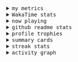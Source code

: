 <details>
  <summary>
    <samp>my metrics</samp>
  </summary>
  <br>

  ![🐳](https://github.com/kkhys/kkhys/blob/main/github-metrics.svg)
</details>

<details>
  <summary>
    <samp>WakaTime stats</samp>
  </summary>
  <br>

<!--START_SECTION:waka-->
![Code Time](http://img.shields.io/badge/Code%20Time-7%2C529%20hrs%2035%20mins-blue)

**🐱 My GitHub Data** 

> 📦 6.0 MB Used in GitHub's Storage 
 > 
> 🏆 2,630 Contributions in the Year 2025
 > 
> 💼 Opted to Hire
 > 
> 📜 19 Public Repositories 
 > 
> 🔑 26 Private Repositories 
 > 
**I'm an Early 🐤** 

```text
🌞 Morning                9136 commits        ███████░░░░░░░░░░░░░░░░░░   27.18 % 
🌆 Daytime                8566 commits        ██████░░░░░░░░░░░░░░░░░░░   25.48 % 
🌃 Evening                13507 commits       ██████████░░░░░░░░░░░░░░░   40.18 % 
🌙 Night                  2409 commits        ██░░░░░░░░░░░░░░░░░░░░░░░   07.17 % 
```
📅 **I'm Most Productive on Sunday** 

```text
Monday                   4288 commits        ███░░░░░░░░░░░░░░░░░░░░░░   12.76 % 
Tuesday                  4813 commits        ████░░░░░░░░░░░░░░░░░░░░░   14.32 % 
Wednesday                4701 commits        ███░░░░░░░░░░░░░░░░░░░░░░   13.98 % 
Thursday                 4841 commits        ████░░░░░░░░░░░░░░░░░░░░░   14.40 % 
Friday                   4738 commits        ████░░░░░░░░░░░░░░░░░░░░░   14.09 % 
Saturday                 4628 commits        ███░░░░░░░░░░░░░░░░░░░░░░   13.77 % 
Sunday                   5609 commits        ████░░░░░░░░░░░░░░░░░░░░░   16.68 % 
```


📊 **This Week I Spent My Time On** 

```text
🕑︎ Time Zone: Asia/Tokyo

💬 Programming Languages: 
Other                    30 hrs 1 min        ████████████████░░░░░░░░░   65.80 % 
TypeScript               10 hrs 22 mins      ██████░░░░░░░░░░░░░░░░░░░   22.73 % 
Markdown                 1 hr 15 mins        █░░░░░░░░░░░░░░░░░░░░░░░░   02.75 % 
YAML                     1 hr 3 mins         █░░░░░░░░░░░░░░░░░░░░░░░░   02.33 % 
JSON                     1 hr 1 min          █░░░░░░░░░░░░░░░░░░░░░░░░   02.25 % 

🔥 Editors: 
Chrome                   38 hrs 37 mins      █████████████████████░░░░   84.63 % 
WebStorm                 5 hrs 48 mins       ███░░░░░░░░░░░░░░░░░░░░░░   12.72 % 
RustRover                1 hr 12 mins        █░░░░░░░░░░░░░░░░░░░░░░░░   02.65 % 

💻 Operating System: 
Mac                      45 hrs 38 mins      █████████████████████████   100.00 % 
```


 Last Updated on 2025/09/19 18:55:55 UTC
<!--END_SECTION:waka-->
</details>

<details>
  <summary>
    <samp>now playing</samp>
  </summary>
  <br>

  [![🐟](https://spotify-github-profile.kittinanx.com/api/view?uid=31bo5yuxjgmecenqavrcmndnpt2m&cover_image=true&theme=default&show_offline=true&background_color=121212&interchange=false&bar_color_cover=false&bar_color=58c454)](https://github.com/kittinan/spotify-github-profile)
</details>

<details>
  <summary>
    <samp>github readme stats</samp>
  </summary>
  <br>

  <div> 
    <img alt="🐠" src="https://github-readme-stats.vercel.app/api?username=kkhys&count_private=true&show_icons=true&theme=dark&include_all_commits=true" />
    <img alt="🐟" src="https://github-readme-stats.vercel.app/api/top-langs/?username=kkhys&layout=compact&theme=dark&langs_count=10&hide=HTML,CSS,SCSS" />
  </div>
</details>

<details>
  <summary>
    <samp>profile trophies</samp>
  </summary>
  <br>

  [![🐬](https://github-profile-trophy.vercel.app/?username=kkhys&rank=SECRET,SSS,SS,S,AAA,AA,A&theme=darkhub&row=1&margin-w=10&no-bg=true)](https://github.com/ryo-ma/github-profile-trophy)
</details>

<details>
  <summary>
    <samp>summary cards</samp>
  </summary>
  <br>

  [![🐋](https://github-profile-summary-cards.vercel.app/api/cards/profile-details?username=kkhys&theme=github_dark)](https://github.com/vn7n24fzkq/github-profile-summary-cards)
  [![🦑](https://github-profile-summary-cards.vercel.app/api/cards/repos-per-language?username=kkhys&theme=github_dark)](https://github.com/vn7n24fzkq/github-profile-summary-cards)
  [![🦭](https://github-profile-summary-cards.vercel.app/api/cards/most-commit-language?username=kkhys&theme=github_dark)](https://github.com/vn7n24fzkq/github-profile-summary-cards)
  [![🦀](https://github-profile-summary-cards.vercel.app/api/cards/stats?username=kkhys&theme=github_dark)](https://github.com/vn7n24fzkq/github-profile-summary-cards)
  [![🦈](https://github-profile-summary-cards.vercel.app/api/cards/productive-time?username=kkhys&theme=github_dark)](https://github.com/vn7n24fzkq/github-profile-summary-cards)
</details>

<details>
  <summary>
    <samp>streak stats</samp>
  </summary>
  <br>

  [![🐠](https://github-readme-streak-stats.herokuapp.com?user=kkhys&theme=dark)](https://github.com/DenverCoder1/github-readme-streak-stats)
</details>

<details>
  <summary>
    <samp>activity graph</samp>
  </summary>
  <br>

  [![🐡](https://github-readme-activity-graph.vercel.app/graph?username=kkhys&theme=xcode)](https://github.com/ashutosh00710/github-readme-activity-graph)
</details>
